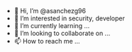 - 👋 Hi, I’m @asanchezg96
- 👀 I’m interested in security, developer
- 🌱 I’m currently learning ...
- 💞️ I’m looking to collaborate on ...
- 📫 How to reach me ...

<!---
asanchezg96/asanchezg96 is a ✨ special ✨ repository because its `README.md` (this file) appears on your GitHub profile.
You can click the Preview link to take a look at your changes.
--->
